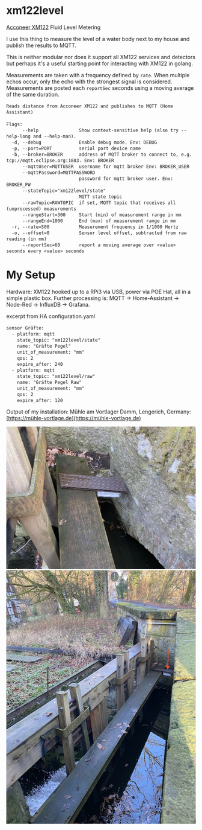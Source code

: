 # xm122level
[Acconeer XM122](https://www.acconeer.com/products) Fluid Level Metering

I use this thing to measure the level of a water body next to my house and publish the results to MQTT.

This is neither modular nor does it support all XM122 services and detectors but perhaps it's a useful starting point for interacting with XM122 in golang.

Measurements are taken with a frequency defined by `rate`. When multiple echos occur, only the echo with the strongest signal is considered.
Measurements are posted each `reportSec` seconds using a moving average of the same duration.


```
Reads distance from Acconeer XM122 and publishes to MQTT (Home Assistant)

Flags:
      --help               Show context-sensitive help (also try --help-long and --help-man).
  -d, --debug              Enable debug mode. Env: DEBUG
  -p, --port=PORT          serial port device name
  -b, --broker=BROKER      address of MQTT broker to connect to, e.g. tcp://mqtt.eclipse.org:1883. Env: BROKER
      --mqttUser=MQTTUSER  username for mqtt broker Env: BROKER_USER
      --mqttPassword=MQTTPASSWORD  
                           password for mqtt broker user. Env: BROKER_PW
      --stateTopic="xm122level/state"  
                           MQTT state topic
      --rawTopic=RAWTOPIC  if set, MQTT topic that receives all (unprocessed) measurements
      --rangeStart=300     Start (min) of measurement range in mm
      --rangeEnd=1000      End (max) of measurement range in mm
  -r, --rate=500           Measurement frequency in 1/1000 Hertz
  -o, --offset=0           Sensor level offset, subtracted from raw reading (in mm)
      --reportSec=60       report a moving average over <value> seconds every <value> seconds

```

# My Setup

Hardware: XM122 hooked up to a RPi3 via USB, power via POE Hat, all in a simple plastic box.
Further processing is: MQTT -> Home-Assistant -> Node-Red -> InfluxDB -> Grafana.

excerpt from HA configuration.yaml 
```
sensor Gräfte:
  - platform: mqtt
    state_topic: "xm122level/state"
    name: "Gräfte Pegel"
    unit_of_measurement: "mm"
    qos: 2
    expire_after: 240
  - platform: mqtt
    state_topic: "xm122level/raw"
    name: "Gräfte Pegel Raw"
    unit_of_measurement: "mm"
    qos: 2
    expire_after: 120
```

Output of my installation: Mühle am Vortlager Damm, Lengerich, Germany: [https://mühle-vortlage.de](https://mühle-vortlage.de)
  
![Holzbrettsensor](/doc/close.jpeg)
![Wehr](/doc/weir.jpeg)
